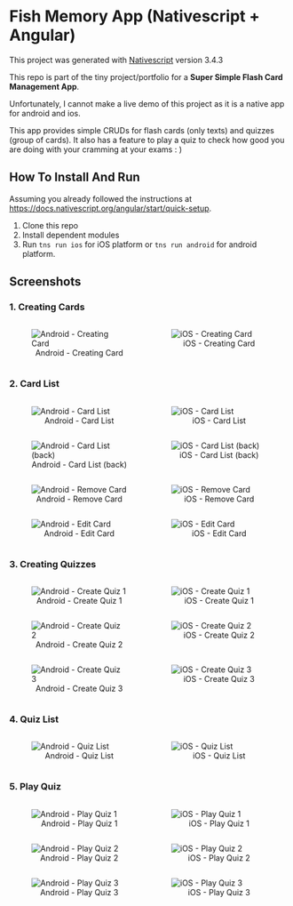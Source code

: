 # Fish Memory App (Nativescript + Angular)
This project was generated with [Nativescript](https://www.nativescript.org/) version 3.4.3

This repo is part of the tiny project/portfolio for a **Super Simple Flash Card Management App**.

Unfortunately, I cannot make a live demo of this project as it is a native app for android and ios.

This app provides simple CRUDs for flash cards (only texts) and quizzes (group of cards). It also has a feature to play a quiz to check how good you are doing with your cramming at your exams : )

## How To Install And Run
Assuming you already followed the instructions at https://docs.nativescript.org/angular/start/quick-setup.

1. Clone this repo
2. Install dependent modules
3. Run `tns run ios` for iOS platform or `tns run android` for android platform.

## Screenshots
### 1. Creating Cards
<div style="display:flex;">
    <figure style="width:50%;">
        <img src="img/android_create_card.png" alt="Android - Creating Card" title="Android - Creating Card">
        <figcaption style="text-align:center;">Android - Creating Card</figcaption>
    </figure>
    <figure style="width:50%;">
        <img src="img/ios_create_card.png" alt="iOS - Creating Card" title="iOS - Creating Card">
        <figcaption style="text-align:center;">iOS - Creating Card</figcaption>
    </figure>
</div>

### 2. Card List
<div style="display:flex;">
    <figure style="width:50%;">
        <img src="img/android_card_list.png" alt="Android - Card List" title="Android - Card List">
        <figcaption style="text-align:center;">Android - Card List</figcaption>
    </figure>
    <figure style="width:50%;">
        <img src="img/ios_card_list.png" alt="iOS - Card List" title="iOS - Card List">
        <figcaption style="text-align:center;">iOS - Card List</figcaption>
    </figure>
</div>
<div style="display:flex;">
    <figure style="width:50%;">
        <img src="img/android_card_list_back.png" alt="Android - Card List (back)" title="Android - Card List (back)">
        <figcaption style="text-align:center;">Android - Card List (back)</figcaption>
    </figure>
    <figure style="width:50%;">
        <img src="img/ios_card_list_back.png" alt="iOS - Card List (back)" title="iOS - Card List (back)">
        <figcaption style="text-align:center;">iOS - Card List (back)</figcaption>
    </figure>
</div>
<div style="display:flex;">
    <figure style="width:50%;">
        <img src="img/android_remove_card.png" alt="Android - Remove Card" title="Android - Remove Card">
        <figcaption style="text-align:center;">Android - Remove Card</figcaption>
    </figure>
    <figure style="width:50%;">
        <img src="img/ios_remove_card.png" alt="iOS - Remove Card" title="iOS - Remove Card">
        <figcaption style="text-align:center;">iOS - Remove Card</figcaption>
    </figure>
</div>
<div style="display:flex;">
    <figure style="width:50%;">
        <img src="img/android_edit_card.png" alt="Android - Edit Card" title="Android - Edit Card">
        <figcaption style="text-align:center;">Android - Edit Card</figcaption>
    </figure>
    <figure style="width:50%;">
        <img src="img/ios_edit_card.png" alt="iOS - Edit Card" title="iOS - Edit Card">
        <figcaption style="text-align:center;">iOS - Edit Card</figcaption>
    </figure>
</div>

### 3. Creating Quizzes
<div style="display:flex;">
    <figure style="width:50%;">
        <img src="img/android_create_quiz_1.png" alt="Android - Create Quiz 1" title="Android - Create Quiz 1">
        <figcaption style="text-align:center;">Android - Create Quiz 1</figcaption>
    </figure>
    <figure style="width:50%;">
        <img src="img/ios_create_quiz_1.png" alt="iOS - Create Quiz 1" title="iOS - Create Quiz 1">
        <figcaption style="text-align:center;">iOS - Create Quiz 1</figcaption>
    </figure>
</div>
<div style="display:flex;">
    <figure style="width:50%;">
        <img src="img/android_create_quiz_2.png" alt="Android - Create Quiz 2" title="Android - Create Quiz 2">
        <figcaption style="text-align:center;">Android - Create Quiz 2</figcaption>
    </figure>
    <figure style="width:50%;">
        <img src="img/ios_create_quiz_2.png" alt="iOS - Create Quiz 2" title="iOS - Create Quiz 2">
        <figcaption style="text-align:center;">iOS - Create Quiz 2</figcaption>
    </figure>
</div>
<div style="display:flex;">
    <figure style="width:50%;">
        <img src="img/android_create_quiz_3.png" alt="Android - Create Quiz 3" title="Android - Create Quiz 3">
        <figcaption style="text-align:center;">Android - Create Quiz 3</figcaption>
    </figure>
    <figure style="width:50%;">
        <img src="img/ios_create_quiz_3.png" alt="iOS - Create Quiz 3" title="iOS - Create Quiz 3">
        <figcaption style="text-align:center;">iOS - Create Quiz 3</figcaption>
    </figure>
</div>

### 4. Quiz List
<div style="display:flex;">
    <figure style="width:50%;">
        <img src="img/android_quiz_list.png" alt="Android - Quiz List" title="Android - Quiz List">
        <figcaption style="text-align:center;">Android - Quiz List</figcaption>
    </figure>
    <figure style="width:50%;">
        <img src="img/ios_quiz_list.png" alt="iOS - Quiz List" title="iOS - Quiz List">
        <figcaption style="text-align:center;">iOS - Quiz List</figcaption>
    </figure>
</div>

### 5. Play Quiz
<div style="display:flex;">
    <figure style="width:50%;">
        <img src="img/android_play_1.png" alt="Android - Play Quiz 1" title="Android - Play Quiz 1">
        <figcaption style="text-align:center;">Android - Play Quiz 1</figcaption>
    </figure>
    <figure style="width:50%;">
        <img src="img/ios_play_1.png" alt="iOS - Play Quiz 1" title="iOS - Play Quiz 1">
        <figcaption style="text-align:center;">iOS - Play Quiz 1</figcaption>
    </figure>
</div>
<div style="display:flex;">
    <figure style="width:50%;">
        <img src="img/android_play_2.png" alt="Android - Play Quiz 2" title="Android - Play Quiz 2">
        <figcaption style="text-align:center;">Android - Play Quiz 2</figcaption>
    </figure>
    <figure style="width:50%;">
        <img src="img/ios_play_2.png" alt="iOS - Play Quiz 2" title="iOS - Play Quiz 2">
        <figcaption style="text-align:center;">iOS - Play Quiz 2</figcaption>
    </figure>
</div>
<div style="display:flex;">
    <figure style="width:50%;">
        <img src="img/android_play_3.png" alt="Android - Play Quiz 3" title="Android - Play Quiz 3">
        <figcaption style="text-align:center;">Android - Play Quiz 3</figcaption>
    </figure>
    <figure style="width:50%;">
        <img src="img/ios_play_3.png" alt="iOS - Play Quiz 3" title="iOS - Play Quiz 3">
        <figcaption style="text-align:center;">iOS - Play Quiz 3</figcaption>
    </figure>
</div>
